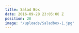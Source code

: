 ```yaml
---
title: Salad Box
date: 2016-09-28 23:05:00 Z
position: 20
image: "/uploads/Saladbox-1.jpg"
---
```


